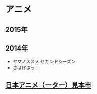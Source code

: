 # アニメ

## 2015年



## 2014年

- ヤマノススメ セカンドシーズン
- さばげぶっ！

## [日本アニメ（ーター）見本市](http://animatorexpo.com/)
